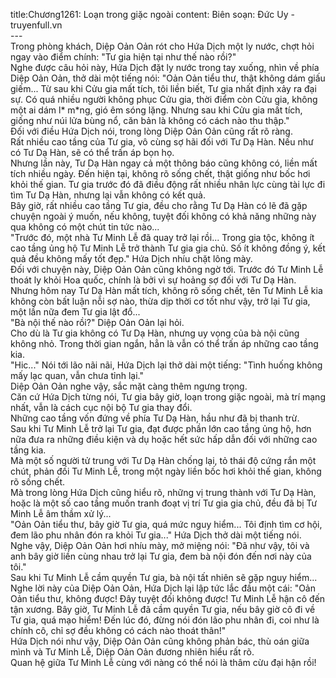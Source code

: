 title:Chương1261: Loạn trong giặc ngoài
content:
Biên soạn: Đức Uy - truyenfull.vn<br>---<br>Trong phòng khách, Diệp Oản Oản rót cho Hứa Dịch một ly nước, chợt hỏi ngay vào điểm chính: "Tư gia hiện tại như thế nào rồi?"<br>Nghe được câu hỏi này, Hứa Dịch đặt ly nước trong tay xuống, nhìn về phía Diệp Oản Oản, thở dài một tiếng nói: "Oản Oản tiểu thư, thật không dám giấu giếm... Từ sau khi Cửu gia mất tích, tôi liền biết, Tư gia nhất định xảy ra đại sự. Có quá nhiều người không phục Cửu gia, thời điểm còn Cửu gia, không một ai dám l* m*ng, gió êm sóng lặng. Nhưng sau khi Cửu gia mất tích, giống như núi lửa bùng nổ, căn bản là không có cách nào thu thập."<br>Đối với điều Hứa Dịch nói, trong lòng Diệp Oản Oản cũng rất rõ ràng.<br>Rất nhiều cao tầng của Tư gia, vô cùng sợ hãi đối với Tư Dạ Hàn. Nếu như có Tư Dạ Hàn, sẽ có thể trấn áp bọn họ.<br>Nhưng lần này, Tư Dạ Hàn ngay cả một thông báo cũng không có, liền mất tích nhiều ngày. Đến hiện tại, không rõ sống chết, thật giống như bốc hơi khỏi thế gian. Tư gia trước đó đã điều động rất nhiều nhân lực cùng tài lực đi tìm Tư Dạ Hàn, nhưng lại vẫn không có kết quả.<br>Bây giờ, rất nhiều cao tầng Tư gia, đều cho rằng Tư Dạ Hàn có lẽ đã gặp chuyện ngoài ý muốn, nếu không, tuyệt đối không có khả năng những này qua không có một chút tin tức nào...<br>"Trước đó, một nhà Tư Minh Lễ đã quay trở lại rồi... Trong gia tộc, không ít cao tầng ủng hộ Tư Minh Lễ trở thành Tư gia gia chủ. Số ít không đồng ý, kết quả đều không mấy tốt đẹp." Hứa Dịch nhíu chặt lông mày.<br>Đối với chuyện này, Diệp Oản Oản cũng không ngờ tới. Trước đó Tư Minh Lễ thoát ly khỏi Hoa quốc, chính là bởi vì sự hoảng sợ đối với Tư Dạ Hàn. Nhưng hôm nay Tư Dạ Hàn mất tích, không rõ sống chết, tên Tư Minh Lễ kia không còn bất luận nỗi sợ nào, thừa dịp thời cơ tốt như vậy, trở lại Tư gia, một lần nữa đem Tư gia lật đổ...<br>"Bà nội thế nào rồi?" Diệp Oản Oản lại hỏi.<br>Cho dù là Tư gia không có Tư Dạ Hàn, nhưng uy vọng của bà nội cũng không nhỏ. Trong thời gian ngắn, hẳn là vẫn có thể trấn áp những cao tầng kia.<br>"Hic..." Nói tới lão nãi nãi, Hứa Dịch lại thở dài một tiếng: "Tình huống không mấy lạc quan, vẫn chưa tỉnh lại."<br>Diệp Oản Oản nghe vậy, sắc mặt càng thêm ngưng trọng.<br>Căn cứ Hứa Dịch từng nói, Tư gia bây giờ, loạn trong giặc ngoài, mà trí mạng nhất, vẫn là cách cục nội bộ Tư gia thay đổi.<br>Những cao tầng vốn đứng về phía Tư Dạ Hàn, hầu như đã bị thanh trừ.<br>Sau khi Tư Minh Lễ trở lại Tư gia, đạt được phần lớn cao tầng ủng hộ, hơn nữa đưa ra những điều kiện và dụ hoặc hết sức hấp dẫn đối với những cao tầng kia.<br>Mà một số người tử trung với Tư Dạ Hàn chống lại, tỏ thái độ cứng rắn một chút, phản đối Tư Minh Lễ, trong một ngày liền bốc hơi khỏi thế gian, không rõ sống chết.<br>Mà trong lòng Hứa Dịch cũng hiểu rõ, những vị trung thành với Tư Dạ Hàn, hoặc là một số cao tầng muốn tranh đoạt vị trí Tư gia gia chủ, đều đã bị Tư Minh Lễ âm thầm xử lý...<br>"Oản Oản tiểu thư, bây giờ Tư gia, quá mức nguy hiểm... Tôi định tìm cơ hội, đem lão phu nhân đón ra khỏi Tư gia..." Hứa Dịch thở dài một tiếng nói.<br>Nghe vậy, Diệp Oản Oản hơi nhíu mày, mở miệng nói: "Đã như vậy, tôi và anh bây giờ liền cùng nhau trở lại Tư gia, đem bà nội đón đến nơi này của tôi."<br>Sau khi Tư Minh Lễ cầm quyền Tư gia, bà nội tất nhiên sẽ gặp nguy hiểm...<br>Nghe lời này của Diệp Oản Oản, Hứa Dịch lại lập tức lắc đầu một cái: "Oản Oản tiểu thư, không được! Đây tuyệt đối không được! Tư Minh Lễ hận cô đến tận xương. Bây giờ, Tư Minh Lễ đã cầm quyền Tư gia, nếu bây giờ cô đi về Tư gia, quá mạo hiểm! Đến lúc đó, đừng nói đón lão phu nhân đi, coi như là chính cô, chỉ sợ đều không có cách nào thoát thân!"<br>Hứa Dịch nói như vậy, Diệp Oản Oản cũng không phản bác, thù oán giữa mình và Tư Minh Lễ, Diệp Oản Oản đương nhiên hiểu rất rõ.<br>Quan hệ giữa Tư Minh Lễ cùng với nàng có thể nói là thâm cừu đại hận rồi!